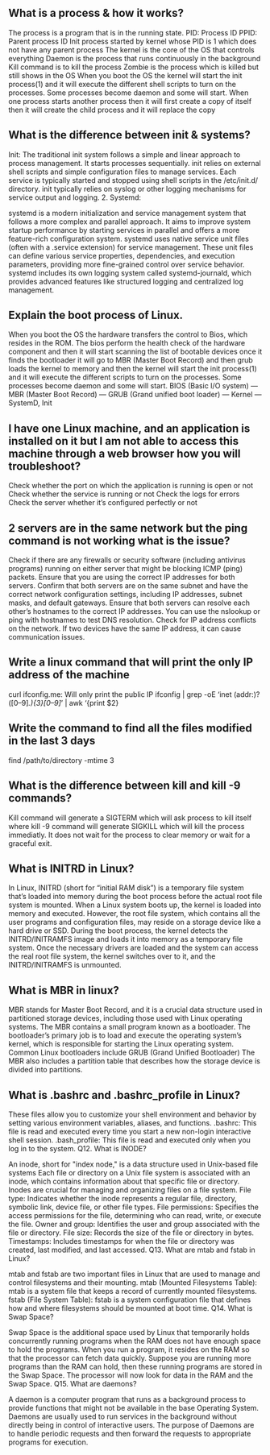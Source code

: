 ## What is a process & how it works?

The process is a program that is in the running state.
PID: Process ID
PPID: Parent process ID
Init process started by kernel whose PID is 1 which does not have any parent process
The kernel is the core of the OS that controls everything
Daemon is the process that runs continuously in the background
Kill command is to kill the process
Zombie is the process which is killed but still shows in the OS
When you boot the OS the kernel will start the init process(1) and it will execute the different shell scripts to turn on the processes. Some processes become daemon and some will start.
When one process starts another process then it will first create a copy of itself then it will create the child process and it will replace the copy

## What is the difference between init & systems?

Init:
The traditional init system follows a simple and linear approach to process management. It starts processes sequentially.
init relies on external shell scripts and simple configuration files to manage services. Each service is typically started and stopped using shell scripts in the /etc/init.d/ directory.
init typically relies on syslog or other logging mechanisms for service output and logging.
2. Systemd:

systemd is a modern initialization and service management system that follows a more complex and parallel approach. It aims to improve system startup performance by starting services in parallel and offers a more feature-rich configuration system.
systemd uses native service unit files (often with a .service extension) for service management. These unit files can define various service properties, dependencies, and execution parameters, providing more fine-grained control over service behavior.
systemd includes its own logging system called systemd-journald, which provides advanced features like structured logging and centralized log management.

## Explain the boot process of Linux.

When you boot the OS the hardware transfers the control to Bios, which resides in the ROM. The bios perform the health check of the hardware component and then it will start scanning the list of bootable devices once it finds the bootloader it will go to MBR (Master Boot Record) and then grub loads the kernel to memory and then the kernel will start the init process(1) and it will execute the different scripts to turn on the processes. Some processes become daemon and some will start.
BIOS (Basic I/O system) — MBR (Master Boot Record) — GRUB (Grand unified boot loader) — Kernel — SystemD, Init

## I have one Linux machine, and an application is installed on it but I am not able to access this machine through a web browser how you will troubleshoot?

Check whether the port on which the application is running is open or not
Check whether the service is running or not
Check the logs for errors
Check the server whether it’s configured perfectly or not

## 2 servers are in the same network but the ping command is not working what is the issue?

Check if there are any firewalls or security software (including antivirus programs) running on either server that might be blocking ICMP (ping) packets.
Ensure that you are using the correct IP addresses for both servers.
Confirm that both servers are on the same subnet and have the correct network configuration settings, including IP addresses, subnet masks, and default gateways.
Ensure that both servers can resolve each other’s hostnames to the correct IP addresses. You can use the nslookup or ping with hostnames to test DNS resolution.
Check for IP address conflicts on the network. If two devices have the same IP address, it can cause communication issues.

## Write a linux command that will print the only IP address of the machine

curl ifconfig.me: Will only print the public IP
ifconfig | grep -oE ‘inet (addr:)?([0–9]*\.){3}[0–9]*’ | awk ‘{print $2}

## Write the command to find all the files modified in the last 3 days

find /path/to/directory -mtime 3

## What is the difference between kill and kill -9 commands?

Kill command will generate a SIGTERM which will ask process to kill itself where kill -9 command will generate SIGKILL which will kill the process immediatly. It does not wait for the process to clear memory or wait for a graceful exit.

## What is INITRD in Linux?

In Linux, INITRD (short for “initial RAM disk”) is a temporary file system that’s loaded into memory during the boot process before the actual root file system is mounted.
When a Linux system boots up, the kernel is loaded into memory and executed. However, the root file system, which contains all the user programs and configuration files, may reside on a storage device like a hard drive or SSD.
During the boot process, the kernel detects the INITRD/INITRAMFS image and loads it into memory as a temporary file system.
Once the necessary drivers are loaded and the system can access the real root file system, the kernel switches over to it, and the INITRD/INITRAMFS is unmounted.

## What is MBR in linux?

MBR stands for Master Boot Record, and it is a crucial data structure used in partitioned storage devices, including those used with Linux operating systems.
The MBR contains a small program known as a bootloader. The bootloader’s primary job is to load and execute the operating system’s kernel, which is responsible for starting the Linux operating system. Common Linux bootloaders include GRUB (Grand Unified Bootloader)
The MBR also includes a partition table that describes how the storage device is divided into partitions.

## What is .bashrc and .bashrc_profile in Linux?

These files allow you to customize your shell environment and behavior by setting various environment variables, aliases, and functions.
.bashrc: This file is read and executed every time you start a new non-login interactive shell session.
.bash_profile: This file is read and executed only when you log in to the system.
Q12. What is INODE?

An inode, short for "index node," is a data structure used in Unix-based file systems
Each file or directory on a Unix file system is associated with an inode, which contains information about that specific file or directory. Inodes are crucial for managing and organizing files on a file system.
File type: Indicates whether the inode represents a regular file, directory, symbolic link, device file, or other file types.
File permissions: Specifies the access permissions for the file, determining who can read, write, or execute the file.
Owner and group: Identifies the user and group associated with the file or directory.
File size: Records the size of the file or directory in bytes.
Timestamps: Includes timestamps for when the file or directory was created, last modified, and last accessed.
Q13. What are mtab and fstab in Linux?

mtab and fstab are two important files in Linux that are used to manage and control filesystems and their mounting.
mtab (Mounted Filesystems Table):
mtab is a system file that keeps a record of currently mounted filesystems.
fstab (File System Table):
fstab is a system configuration file that defines how and where filesystems should be mounted at boot time.
Q14. What is Swap Space?

Swap Space is the additional space used by Linux that temporarily holds concurrently running programs when the RAM does not have enough space to hold the programs. When you run a program, it resides on the RAM so that the processor can fetch data quickly. Suppose you are running more programs than the RAM can hold, then these running programs are stored in the Swap Space. The processor will now look for data in the RAM and the Swap Space.
Q15. What are daemons?

A daemon is a computer program that runs as a background process to provide functions that might not be available in the base Operating System. Daemons are usually used to run services in the background without directly being in control of interactive users. The purpose of Daemons are to handle periodic requests and then forward the requests to appropriate programs for execution.
